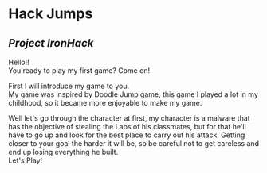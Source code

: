 <h1> Hack Jumps </h1>
<h2> <i>Project IronHack</i> </h2>

<p> 
  Hello!! <br>
  You ready to play my first game? Come on! 
</p>
  First I will introduce my game to you. <br>
  My game was inspired by Doodle Jump game, this game I played a lot in my childhood, so it became more enjoyable to make my game.
<p>
  Well let's go through the character at first, my character is a malware that has the objective of stealing the Labs of his classmates, but for that he'll have to go up and look for the best place to carry out his attack. Getting closer to your goal the harder it will be, so be careful not to get careless and end up losing everything he built. <br>
Let's Play!
</p>
